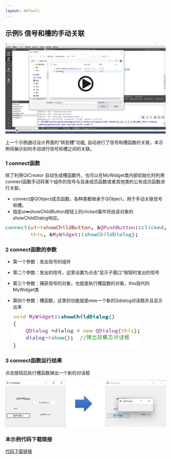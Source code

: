 ```yaml
---
layout: default
---
```



## 示例5 信号和槽的手动关联

<!-- [讲解视频链接](http://39.96.165.147/Projects/QT-video/sample_5.mp4) -->

<a href="http://39.96.165.147/Projects/QT-video/sample_5.mp4">
    <img src="image/sample5-preface.png">
</a>

上一个示例通过设计界面的“转到槽”功能,	自动进行了信号和槽函数的关联，本示例将展示如何手动进行信号和槽之间的关联。

### 1 connect函数

除了利用QtCreator 自动生成槽函数外，也可以在MyWidget类内部初始化时利用connect函数手动将某个组件的信号与自身成员函数或者其他类的公有成员函数进行关联。

- connect是QObject成员函数，各种类都继承于QObject，用于手动关联信号和槽。
- 指定ui➡showChildButton按钮上的clicked事件将由该对象的showChildDialog响应。

![connect](image/5-1.png)

### 2 connect函数的参数

- 第一个参数：发出信号的组件

- 第二个参数：发出的信号，这里设置为点击“显示子窗口”按钮时发出的信号

- 第三个参数：捕获信号的对象，也就是执行槽函数的对象，this指代的MyWidget类

- 第四个参数：槽函数，这里的功能就是new一个新的Qdialog对话框并且显示出来

  ![showdialog](image/5-2.png)

### 3 connect函数运行结果

点击按钮后执行槽函数弹出一个新的对话框

![result](image/5-3.png)

### 本示例代码下载链接

[代码下载链接](https://github.com/PKUpop/QT-page/raw/main/code/5.zip)